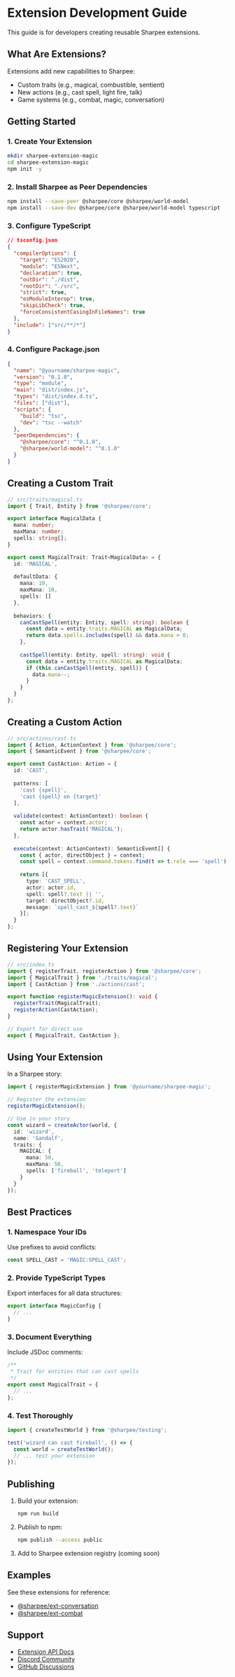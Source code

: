# Extension Development Guide

This guide is for developers creating reusable Sharpee extensions.

## What Are Extensions?

Extensions add new capabilities to Sharpee:
- Custom traits (e.g., magical, combustible, sentient)
- New actions (e.g., cast spell, light fire, talk)  
- Game systems (e.g., combat, magic, conversation)

## Getting Started

### 1. Create Your Extension

```bash
mkdir sharpee-extension-magic
cd sharpee-extension-magic
npm init -y
```

### 2. Install Sharpee as Peer Dependencies

```bash
npm install --save-peer @sharpee/core @sharpee/world-model
npm install --save-dev @sharpee/core @sharpee/world-model typescript
```

### 3. Configure TypeScript

```json
// tsconfig.json
{
  "compilerOptions": {
    "target": "ES2020",
    "module": "ESNext",
    "declaration": true,
    "outDir": "./dist",
    "rootDir": "./src",
    "strict": true,
    "esModuleInterop": true,
    "skipLibCheck": true,
    "forceConsistentCasingInFileNames": true
  },
  "include": ["src/**/*"]
}
```

### 4. Configure Package.json

```json
{
  "name": "@yourname/sharpee-magic",
  "version": "0.1.0",
  "type": "module",
  "main": "dist/index.js",
  "types": "dist/index.d.ts",
  "files": ["dist"],
  "scripts": {
    "build": "tsc",
    "dev": "tsc --watch"
  },
  "peerDependencies": {
    "@sharpee/core": "^0.1.0",
    "@sharpee/world-model": "^0.1.0"
  }
}
```

## Creating a Custom Trait

```typescript
// src/traits/magical.ts
import { Trait, Entity } from '@sharpee/core';

export interface MagicalData {
  mana: number;
  maxMana: number;
  spells: string[];
}

export const MagicalTrait: Trait<MagicalData> = {
  id: 'MAGICAL',
  
  defaultData: {
    mana: 10,
    maxMana: 10,
    spells: []
  },
  
  behaviors: {
    canCastSpell(entity: Entity, spell: string): boolean {
      const data = entity.traits.MAGICAL as MagicalData;
      return data.spells.includes(spell) && data.mana > 0;
    },
    
    castSpell(entity: Entity, spell: string): void {
      const data = entity.traits.MAGICAL as MagicalData;
      if (this.canCastSpell(entity, spell)) {
        data.mana--;
      }
    }
  }
};
```

## Creating a Custom Action

```typescript
// src/actions/cast.ts
import { Action, ActionContext } from '@sharpee/core';
import { SemanticEvent } from '@sharpee/core';

export const CastAction: Action = {
  id: 'CAST',
  
  patterns: [
    'cast {spell}',
    'cast {spell} on {target}'
  ],
  
  validate(context: ActionContext): boolean {
    const actor = context.actor;
    return actor.hasTrait('MAGICAL');
  },
  
  execute(context: ActionContext): SemanticEvent[] {
    const { actor, directObject } = context;
    const spell = context.command.tokens.find(t => t.role === 'spell');
    
    return [{
      type: 'CAST_SPELL',
      actor: actor.id,
      spell: spell?.text || '',
      target: directObject?.id,
      message: `spell_cast_${spell?.text}`
    }];
  }
};
```

## Registering Your Extension

```typescript
// src/index.ts
import { registerTrait, registerAction } from '@sharpee/core';
import { MagicalTrait } from './traits/magical';
import { CastAction } from './actions/cast';

export function registerMagicExtension(): void {
  registerTrait(MagicalTrait);
  registerAction(CastAction);
}

// Export for direct use
export { MagicalTrait, CastAction };
```

## Using Your Extension

In a Sharpee story:

```typescript
import { registerMagicExtension } from '@yourname/sharpee-magic';

// Register the extension
registerMagicExtension();

// Use in your story
const wizard = createActor(world, {
  id: 'wizard',
  name: 'Gandalf',
  traits: {
    MAGICAL: {
      mana: 50,
      maxMana: 50,
      spells: ['fireball', 'teleport']
    }
  }
});
```

## Best Practices

### 1. Namespace Your IDs
Use prefixes to avoid conflicts:
```typescript
const SPELL_CAST = 'MAGIC:SPELL_CAST';
```

### 2. Provide TypeScript Types
Export interfaces for all data structures:
```typescript
export interface MagicConfig {
  // ...
}
```

### 3. Document Everything
Include JSDoc comments:
```typescript
/**
 * Trait for entities that can cast spells
 */
export const MagicalTrait = {
  // ...
};
```

### 4. Test Thoroughly
```typescript
import { createTestWorld } from '@sharpee/testing';

test('wizard can cast fireball', () => {
  const world = createTestWorld();
  // ... test your extension
});
```

## Publishing

1. Build your extension:
   ```bash
   npm run build
   ```

2. Publish to npm:
   ```bash
   npm publish --access public
   ```

3. Add to Sharpee extension registry (coming soon)

## Examples

See these extensions for reference:
- [@sharpee/ext-conversation](../../packages/extensions/conversation)
- [@sharpee/ext-combat](../../packages/extensions/combat)

## Support

- [Extension API Docs](../api/extensions.md)
- [Discord Community](https://discord.gg/sharpee)
- [GitHub Discussions](https://github.com/sharpee/sharpee/discussions)
